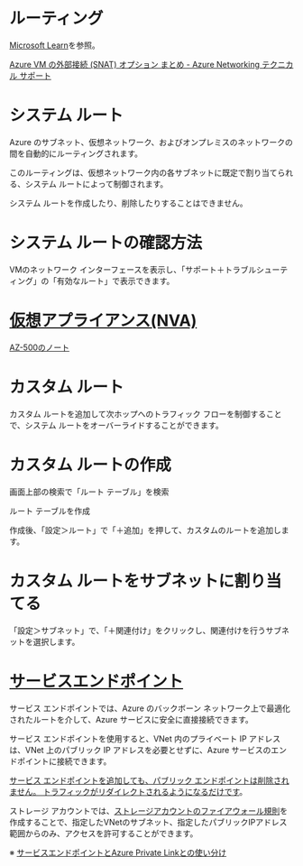 
# ルーティング

[Microsoft Learn](https://docs.microsoft.com/ja-jp/learn/modules/control-network-traffic-flow-with-routes/2-azure-virtual-network-route)を参照。


[Azure VM の外部接続 (SNAT) オプション まとめ - Azure Networking テクニカル サポート](https://jpaztech.github.io/blog/network/snat-options-for-azure-vm/)


# システム ルート

Azure のサブネット、仮想ネットワーク、およびオンプレミスのネットワークの間を自動的にルーティングされます。 

このルーティングは、仮想ネットワーク内の各サブネットに既定で割り当てられる、システム ルートによって制御されます。 

システム ルートを作成したり、削除したりすることはできません。 

# システム ルートの確認方法

VMのネットワーク インターフェースを表示し、「サポート＋トラブルシューティング」の「有効なルート」で表示できます。

# [仮想アプライアンス(NVA)](https://azure.microsoft.com/ja-jp/solutions/network-appliances/)

[AZ-500のノート](../AZ-500/mod02-02-08-nva.md)

# カスタム ルート

カスタム ルートを追加して次ホップへのトラフィック フローを制御することで、システム ルートをオーバーライドすることができます。

# カスタム ルートの作成

画面上部の検索で「ルート テーブル」を検索

ルート テーブルを作成

作成後、「設定＞ルート」で「＋追加」を押して、カスタムのルートを追加します。

# カスタム ルートをサブネットに割り当てる

「設定＞サブネット」で、「＋関連付け」をクリックし、関連付けを行うサブネットを選択します。

# [サービスエンドポイント](https://docs.microsoft.com/ja-jp/azure/virtual-network/virtual-network-service-endpoints-overview)

サービス エンドポイントでは、Azure のバックボーン ネットワーク上で最適化されたルートを介して、Azure サービスに安全に直接接続できます。 

サービス エンドポイントを使用すると、VNet 内のプライベート IP アドレスは、VNet 上のパブリック IP アドレスを必要とせずに、Azure サービスのエンドポイントに接続できます。


[サービス エンドポイントを追加しても、パブリック エンドポイントは削除されません。 トラフィックがリダイレクトされるようになるだけです](https://docs.microsoft.com/ja-jp/learn/modules/secure-and-isolate-with-nsg-and-service-endpoints/4-vnet-service-endpoints)。

ストレージ アカウントでは、[ストレージアカウントのファイアウォール規則](https://docs.microsoft.com/ja-jp/azure/storage/common/storage-network-security)を作成することで、指定したVNetのサブネット、指定したパブリックIPアドレス範囲からのみ、アクセスを許可することができます。

※ [サービスエンドポイントとAzure Private Linkとの使い分け](https://qiita.com/nakazax/items/937a512c0b69abdbd6cf#%E4%BD%BF%E3%81%84%E5%88%86%E3%81%91--%E4%BD%B5%E7%94%A8%E3%81%AE%E3%82%A2%E3%82%A4%E3%83%87%E3%82%A3%E3%82%A2)

